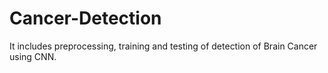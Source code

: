 # Cancer-Detection
It includes preprocessing, training and testing of detection of Brain Cancer using CNN.

